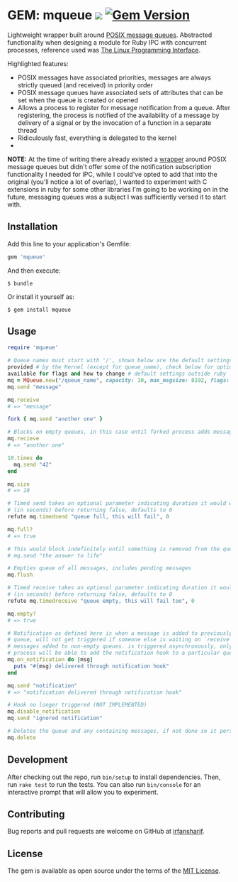 # GEM: mqueue ![](https://travis-ci.org/irfansharif/mqueue.svg?branch=master) [![Gem Version](https://badge.fury.io/rb/mqueue.svg)](https://badge.fury.io/rb/mqueue)

Lightweight wrapper built around [POSIX message queues](http://man7.org/linux/man-pages/man7/mq_overview.7.html). Abstracted functionality when designing a module for Ruby IPC with concurrent processes, reference used was [The Linux Programming Interface](http://man7.org/tlpi/download/TLPI-52-POSIX_Message_Queues.pdf).

Highlighted features:

* POSIX messages have associated priorities, messages are always strictly queued (and received) in priority order
* POSIX message queues have associated sets of attributes that can be set when the queue is created or opened
* Allows a process to register for message notification
from a queue. After registering, the process is notified of the availability of a message
by delivery of a signal or by the invocation of a function in a separate thread
* Ridiculously fast, everything is delegated to the kernel
*

**NOTE:** At the time of writing there already existed a [wrapper](https://github.com/Sirupsen/posix-mqueue) around POSIX message queues but didn't offer some of the notification subscription functionality I needed for IPC, while I could've opted to add that into the original (you'll notice a lot of overlap), I wanted to experiment with C extensions in ruby for some other libraries I'm going to be working on in the future, messaging queues was a subject I was sufficiently versed it to start with.

## Installation

Add this line to your application's Gemfile:

```ruby
gem 'mqueue'
```

And then execute:

    $ bundle

Or install it yourself as:

    $ gem install mqueue

## Usage

```ruby
require 'mqueue'

# Queue names must start with '/', shown below are the default settings
provided # by the Kernel (except for queue_name), check below for options
available for flags and how to change # default settings outside ruby
mq = MQueue.new("/queue_name", capacity: 10, max_msgsize: 8192, flags: [:creat, :rdwr])
mq.send "message"

mq.receive
# => "message"

fork { mq.send "another one" }

# Blocks on empty queues, in this case until forked process adds message onto queue
mq.recieve
# => "another one"

10.times do
  mq.send "42"
end

mq.size
# => 10

# Timed send takes an optional parameter indicating duration it would wait
# (in seconds) before returning false, defaults to 0
refute mq.timedsend "queue full, this will fail", 0

mq.full?
# => true

# This would block indefinitely until something is removed from the queue
# mq.send "the answer to life"

# Empties queue of all messages, includes pending messages
mq.flush

# Timed receive takes an optional parameter indicating duration it would wait
# (in seconds) before returning false, defaults to 0
refute mq.timedreceive "queue empty, this will fail too", 0

mq.empty?
# => true

# Notification as defined here is when a message is added to previously empty
# queue, will not get triggered if someone else is waiting on `receive` or
# messages added to non-empty queues. is triggered asynchronously, only one
# process will be able to add the notification hook to a particular queue (NOT IMPLEMENTED)
mq.on_notification do |msg|
  puts "#{msg} delivered through notification hook"
end

mq.send "notification"
# => "notification delivered through notification hook"

# Hook no longer triggered (NOT IMPLEMENTED)
mq.disable_notification
mq.send "ignored notification"

# Deletes the queue and any containing messages, if not done so it persists until system reboot
mq.delete
```

## Development

After checking out the repo, run `bin/setup` to install dependencies. Then, run `rake test` to run the tests. You can also run `bin/console` for an interactive prompt that will allow you to experiment.

## Contributing

Bug reports and pull requests are welcome on GitHub at [irfansharif](https://github.com/irfansharif/mqueue).


## License

The gem is available as open source under the terms of the [MIT License](http://opensource.org/licenses/MIT).

